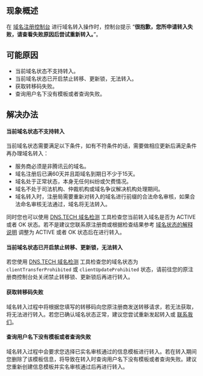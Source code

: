 ## 现象概述
在 [域名注册控制台](https://console.cloud.tencent.com/domain/mydomain) 进行域名转入操作时，控制台提示 “**很抱歉，您所申请转入失败，请查看失败原因后尝试重新转入。**”。


## 可能原因
- 当前域名状态不支持转入。
- 当前域名状态已开启禁止转移、更新锁，无法转入。
- 获取转移码失败。
- 查询用户名下没有模板或者查询失败。

## 解决办法

#### 当前域名状态不支持转入
当前域名状态需要满足以下条件，如有不符条件的话，需要做相应更新后满足条件再办理域名转入：
- 服务商必须是非腾讯云的域名。
- 域名注册后已满60天并且距域名到期日不少于15天。
- 域名处于正常状态，本身无任何纠纷或欠费情况。
- 域名不处于司法机构、仲裁机构或域名争议解决机构处理期间。
- 域名转入时，注册局需要重新对转入的域名进行前缀的合法命名审核，如果合法命名审核无法通过，域名将无法转入。

同时您也可以使用 [DNS.TECH 域名检测](https://dns.tech/) 工具检查您当前转入域名是否为 ACTIVE 或者 OK 状态。若不是建议您联系原注册商或根据检查结果参考 [域名状态的解释说明](https://cloud.tencent.com/document/product/242/7924) 调整为 ACTIVE 或者 OK 状态后在进行转入。

#### 当前域名状态已开启禁止转移、更新锁，无法转入
若您使用 [DNS.TECH 域名检测](https://dns.tech/) 工具检查您的域名状态为  `clientTransferProhibited` 或 `clientUpdateProhibited` 状态，请前往您的原注册商控制台处关闭禁止转移锁、更新锁后再进行转入。

#### 获取转移码失败
域名转入过程中将根据您填写的转移码向您原注册商发送转移请求，若无法获取，将无法进行转入。若您已确认域名状态正常，建议您尝试重新发起转入或 [联系我们](https://cloud.tencent.com/act/event/Online_service?from=doc_242)。

#### 查询用户名下没有模板或者查询失败
域名转入过程中会要求您选择已实名审核通过的信息模板进行转入。若在转入期间您删除了该模板信息，将导致在转入时查询用户名下没有模板或者查询失败。建议您重新创建信息模板并实名审核通过后再进行转入。







